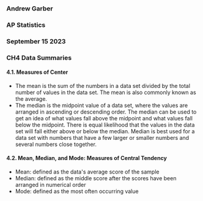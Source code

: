 ### Andrew Garber
### AP Statistics
### September 15 2023
### CH4 Data Summaries

#### 4.1. Measures of Center
 - The mean is the sum of the numbers in a data set divided by the total number of values in the data set. The mean is also commonly known as the average. 
 - The median is the midpoint value of a data set, where the values are arranged in ascending or descending order. The median can be used to get an idea of what values fall above the midpoint and what values fall below the midpoint. There is equal likelihood that the values in the data set will fall either above or below the median. Median is best used for a data set with numbers that have a few larger or smaller numbers and several numbers close together.

#### 4.2. Mean, Median, and Mode: Measures of Central Tendency
 - Mean: defined as the data's average score of the sample
 - Median: defined as the middle score after the scores have been arranged in numerical order 
 - Mode: defined as the most often occurring value

